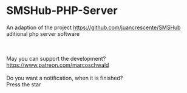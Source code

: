 # SMSHub-PHP-Server
An adaption of the project https://github.com/juancrescente/SMSHub aditional php server software

 <br>
 <br>
May you can support the development? <br>
 <a href="https://unze4u.de/UShort/s.php?i=54" target="_blank">https://www.patreon.com/marcoschwald</a> 
 <br>
  <br>
 Do you want a notification, when it is finished? <br>
 Press the star
